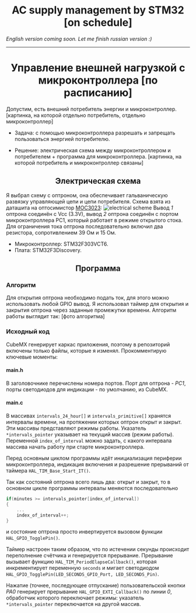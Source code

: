 <h1 align="center"><strong>AC supply management by STM32 [on schedule]</strong></h1>

*English version coming soon. Let me finish russian version :)*

---

<h1 align="center"><strong>Управление внешней нагрузкой с микроконтроллера [по расписанию]</strong></h1>

Допустим, есть внешний потребитель энергии и микроконтроллер.
[картинка, на которой отдельно потребитель, отдельно микроконтроллер]

* Задача: с помощью микроконтроллера разрешать и запрещать пользоваться энергией потребителю.

* Решение: электрическая схема между микроконтроллером и потребителем + программа для микроконтроллера.
[картинка, на которой потребитель и микроконтроллер связаны]


<h2 align="center">Электрическая схема</h2>

Я выбрал схему с оптроном, она обеспечивает гальваническую развязку управляющей цепи и цепи потребителя. Схема взята из даташита на оптосимистор [MOC3023](http://www.farnell.com/datasheets/97984.pdf):
![electrical scheme](./images-for-GitHub/scheme.png)
Вывод *1* оптрона соединён с Vcc (3.3V), вывод *2* оптрона соединён с портом микроконтроллера PC1, который работает в режиме открытого стока. Для ограничения тока оптрона последовательно включил два резистора, сопротивлением 39 Ом и 15 Ом.
* Микроконтроллер: STM32F303VCT6.
* Плата: STM32F3Discovery.


<h2 align="center">Программа</h2>

### Алгоритм
Для открытия оптрона необходимо подать ток, для этого можно использовать любой GPIO вывод. Я использовал таймер для открытия и закрытия оптрона через заданные промежутки времени. Алгоритм работы выглядит так:
[фото алгоритма]

### Исходный код
CubeMX генерирует каркас приложения, поэтому в репозиторий включены только файлы, которые я изменял. Прокомментирую ключевые моменты:

#### main.h
В заголовочнике перечислены номера портов.
Порт для оптрона - *PC1*, порты светодиодов для индикации - по умолчанию, из CubeMX.

#### main.c
В массивах `intervals_24_hour[]` и `intervals_primitive[]` хранятся интервалы времени, на протяжении которых оптрон открыт и закрыт. Эти массивы представляют режимы работы.
Указатель `*intervals_pointer` указывает на текущий массив (режим работы).
Переменной `index_of_interval` можно задать, с какого интервала массива начать работу при старте микроконтроллера.

Перед основным циклом программы идёт инициализация периферии микроконтроллера, индикация включения и разрешение прерываний от таймера `HAL_TIM_Base_Start_IT()`.

Так как состояний оптрона всего лишь два: открыт и закрыт, то в основном цикле программы интервалы меняются последовательно
```C
if(minutes >= intervals_pointer[index_of_interval])
{
    ...
    index_of_interval++;
}
```
и состояние оптрона просто инвертируется вызовом функции `HAL_GPIO_TogglePin()`.

Таймер настроен таким образом, что по истечении секунды происходит переполнение счётчика и генерируется прерывание. Прерывание вызывает функцию `HAL_TIM_PeriodElapseCallback()`, которая инкрементирует переменную `seconds` и мигает светодиодом `HAL_GPIO_TogglePin(LED_SECONDS_GPIO_Port, LED_SECONDS_Pin)`.

Нажатие (точнее, последующее отпускание) пользовательской кнопки *PA0* генерирует прерывание `HAL_GPIO_EXTI_Callback()` по линии *0*, обработчик которого переключает режимы: указатель `*intervals_pointer` переключается на другой массив.
